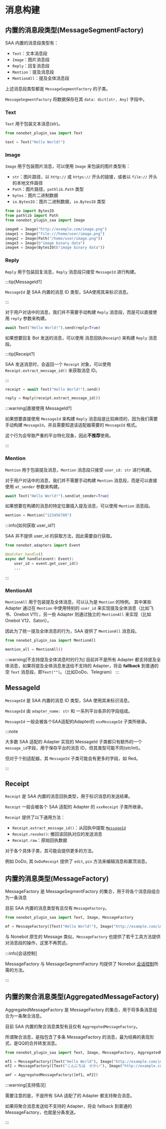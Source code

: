 # 消息构建

## 内置的消息段类型(MessageSegmentFactory)

SAA 内置的消息段类型有：

- `Text`：文本消息段
- `Image`：图片消息段
- `Reply`：回复消息段
- `Mention`：提及消息段
- `MentionAll`：提及全体消息段

上述消息段类型都是 `MessageSegmentFactory` 的子类。

`MessageSegmentFactory` 将数据保存在其 `data: dict[str, Any]` 字段中。

### Text

`Text` 用于包装文本消息(str)。

```python
from nonebot_plugin_saa import Text

text = Text("Hello World!")
```

### Image

`Image` 用于包装图片消息，可以使用 `Image` 来包装的图片类型有：

- `str`：图片路径，以 `http://` 或 `https://` 开头的链接，或者以 `file://` 开头的本地文件路径
- `Path`：图片路径，`pathlib.Path` 类型
- `bytes`：图片二进制数据
- `io.BytesIO`：图片二进制数据，`io.BytesIO` 类型

```python
from io import BytesIO
from pathlib import Path
from nonebot_plugin_saa import Image

image0 = Image("http://example.com/image.png")
image1 = Image("file:///home/user/image.png")
image2 = Image(Path("/home/user/image.png"))
image3 = Image(b"image binary data")
image4 = Image(BytesIO(b"image binary data"))
```

### Reply

`Reply` 用于包装回复消息，`Reply` 消息段只接受 `MessageId` 进行构建。

:::tip[MessageId?]

`MessageId` 是 SAA 内置的消息 ID 类型，SAA使用其来标识消息。

:::

对于用户对话中的消息，我们并不需要手动构建 `Reply` 消息段，而是可以直接使用 `reply` 参数来构建。

```python
await Text("Hello World!").send(reply=True)
```

如果想要回复 Bot 发送的消息，可以使用 消息回执(`Receipt`) 来构建 `Reply` 消息段。

:::tip[Receipt?]

SAA 发送消息时，会返回一个 `Receipt` 对象，可以使用 `Receipt.extract_message_id()` 来获取消息 ID。

:::

```python
receipt = await Text("Hello World!").send()

reply = Reply(receipt.extract_message_id())
```

:::warning[直接使用 MessageId?]

如果想要直接使用 `MessageId` 来构建 `Reply` 消息段是比较麻烦的，因为我们需要手动构建 `MessageId`，并且需要知道该适配器需要的 `MessageId` 格式。

这个行为会导致严重的平台特化现象，因此**不推荐**使用。

:::

### Mention

`Mention` 用于包装提及消息，`Mention` 消息段只接受 `user_id: str` 进行构建。

对于用户对话中的消息，我们并不需要手动构建 `Mention` 消息段，而是可以直接使用 `at_sender` 参数来构建。

```python
await Text("Hello World!").send(at_sender=True)
```

如果想要在构建的消息的特定位置插入提及消息，可以使用 `Mention` 消息段。

```python
mention = Mention("123456789")
```

:::info[如何获取 user_id?]

SAA 并不提供 user_id 的获取方法，因此需要自行获取。

```python
from nonebot.adapters import Event

@matcher.handle()
async def handle(event: Event):
    user_id = event.get_user_id()
    ...
```

:::

### MentionAll

`MentionAll` 用于包装提及全体消息，可以认为是 `Mention` 的特例。
其中某些 Adapter 通过在 `Mention` 中使用特别的 `user_id` 来实现提及全体消息（比如飞书、Onebot V11），另一些 Adapter 则通过独立的 `MentionAll` 来实现（比如 Onebot V12、Satori）。

因此为了统一提及全体消息的行为，SAA 提供了 `MentionAll` 消息段。

```python
from nonebot_plugin_saa import MentionAll

mention_all = MentionAll()
```

:::warning[不支持提及全体消息时的行为]
目前并不是所有 Adapter 都支持提及全体消息，如果将提及全体消息发送给不支持的 Adapter，将会 **fallback** 到普通的空 `Text` 消息段，即`Text("")`。（比如DoDo、Telegram）
:::

## MessageId

`MessageId` 是 SAA 内置的消息 ID 类型，SAA 使用其来标识消息。

`MessageId` 由 `adapter_name: str` 和 一系列平台各异的字段组成。

`MessageId` 一般会被各个SAA适配的Adapter的 `xxxMessageId` 子类所继承。

:::note

大多数 SAA 适配的 Adapter 实现的 MessageId 子类都只有额外的一个`message_id`字段，用于保存平台的消息 ID，但其类型可能不同(str/int)。

但对于个别适配器，其 `MessageId` 子类可能会有更多的字段，如 Red。

:::

## Receipt

`Receipt` 是 SAA 内置的消息回执类型，用于标识消息的发送结果。

`Receipt` 一般会被各个 SAA 适配的 Adapter 的 `xxxReceipt` 子类所继承。

`Receipt` 提供了以下通用方法：

- `Receipt.extract_message_id()`：从回执中提取 [`MessageId`](#messageid)
- `Receipt.revoke()`: 撤回该回执对应的发送消息
- `Receipt.raw`：原始回执数据

对于各个具体子类，其可能会提供更多的方法。

例如 DoDo, 其 `DoDoReceipt` 提供了 `edit`, `pin` 方法来编辑消息和置顶消息。

## 内置的消息类型(MessageFactory)

MessageFactory 是 MessageSegmentFactory 的集合，用于将各个消息段组合为一条消息

目前 SAA 内置的消息类型有且仅有 `MessageFactory`。

```python
from nonebot_plugin_saa import Text, Image, MessageFactory

mf = MessageFactory([Text("Hello World!"), Image("http://example.com/image.png")])
```

与 Nonebot 原生的 Message 类似，`MessageFactory` 也提供了若干工具方法提供对消息段的操作，这里不再赘述。

:::info[会话控制]

MessageFactory 与 MessageSegmentFactory 均提供了 Nonebot [会话控制](https://nonebot.dev/docs/appendices/session-control)所需的方法。

:::

## 内置的聚合消息类型(AggregatedMessageFactory)

AggregatedMessageFactory 是 MessageFactory 的集合，用于将多条消息组合为一条聚合消息。

目前 SAA 内置的聚合消息类型有且仅有 `AggregatedMessageFactory`。

所谓聚合消息，是指包含了多条 MessageFactory 的消息，最为经典的表现形式，是QQ的合并转发消息。

```python
from nonebot_plugin_saa import Text, Image, MessageFactory, AggregatedMessageFactory

mf1 = MessageFactory([Text("Hello World"), Image("http://example.com/image.png")])
mf2 = MessageFactory([Text("こんにちは　せかい"), Image("http://example.com/shashin.png")])

amf = AggregatedMessageFactory([mf1, mf2])
```

:::warning[支持情况]

需要注意的是，不是所有 SAA 适配了的 Adapter 都支持聚合消息。

如果将聚合消息发送给不支持的 Adapter，将会 fallback 到普通的 MessageFactory，也就是分条发送。

:::
